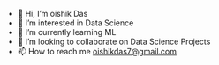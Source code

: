 - 👋 Hi, I’m oishik Das
- 👀 I’m interested in Data Science
- 🌱 I’m currently learning ML
- 💞️ I’m looking to collaborate on Data Science Projects
- 📫 How to reach me oishikdas7@gmail.com

<!---
oishikdas/oishikdas is a ✨ special ✨ repository because its `README.md` (this file) appears on your GitHub profile.
You can click the Preview link to take a look at your changes.
--->
